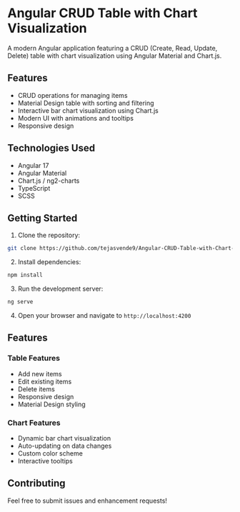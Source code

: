 # Angular CRUD Table with Chart Visualization

A modern Angular application featuring a CRUD (Create, Read, Update, Delete) table with chart visualization using Angular Material and Chart.js.

## Features

- CRUD operations for managing items
- Material Design table with sorting and filtering
- Interactive bar chart visualization using Chart.js
- Modern UI with animations and tooltips
- Responsive design

## Technologies Used

- Angular 17
- Angular Material
- Chart.js / ng2-charts
- TypeScript
- SCSS

## Getting Started

1. Clone the repository:
```bash
git clone https://github.com/tejasvende9/Angular-CRUD-Table-with-Chart-Visualization-.git
```

2. Install dependencies:
```bash
npm install
```

3. Run the development server:
```bash
ng serve
```

4. Open your browser and navigate to `http://localhost:4200`

## Features

### Table Features
- Add new items
- Edit existing items
- Delete items
- Responsive design
- Material Design styling

### Chart Features
- Dynamic bar chart visualization
- Auto-updating on data changes
- Custom color scheme
- Interactive tooltips

## Contributing

Feel free to submit issues and enhancement requests!
